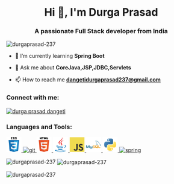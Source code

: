 <h1 align="center">Hi 👋, I'm Durga Prasad</h1>
<h3 align="center">A passionate Full Stack developer from India</h3>

<p align="left"> <img src="https://komarev.com/ghpvc/?username=durgaprasad-237&label=Profile%20views&color=0e75b6&style=flat" alt="durgaprasad-237" /> </p>

- 🌱 I’m currently learning **Spring Boot**

- 💬 Ask me about **CoreJava,JSP,JDBC,Servlets**

- 📫 How to reach me **dangetidurgaprasad237@gmail.com**

<h3 align="left">Connect with me:</h3>
<p align="left">
<a href="https://linkedin.com/in/durga prasad dangeti" target="blank"><img align="center" src="https://raw.githubusercontent.com/rahuldkjain/github-profile-readme-generator/master/src/images/icons/Social/linked-in-alt.svg" alt="durga prasad dangeti" height="30" width="40" /></a>
</p>

<h3 align="left">Languages and Tools:</h3>
<p align="left"> <a href="https://www.w3schools.com/css/" target="_blank" rel="noreferrer"> <img src="https://raw.githubusercontent.com/devicons/devicon/master/icons/css3/css3-original-wordmark.svg" alt="css3" width="40" height="40"/> </a> <a href="https://git-scm.com/" target="_blank" rel="noreferrer"> <img src="https://www.vectorlogo.zone/logos/git-scm/git-scm-icon.svg" alt="git" width="40" height="40"/> </a> <a href="https://www.w3.org/html/" target="_blank" rel="noreferrer"> <img src="https://raw.githubusercontent.com/devicons/devicon/master/icons/html5/html5-original-wordmark.svg" alt="html5" width="40" height="40"/> </a> <a href="https://www.java.com" target="_blank" rel="noreferrer"> <img src="https://raw.githubusercontent.com/devicons/devicon/master/icons/java/java-original.svg" alt="java" width="40" height="40"/> </a> <a href="https://developer.mozilla.org/en-US/docs/Web/JavaScript" target="_blank" rel="noreferrer"> <img src="https://raw.githubusercontent.com/devicons/devicon/master/icons/javascript/javascript-original.svg" alt="javascript" width="40" height="40"/> </a> <a href="https://www.mysql.com/" target="_blank" rel="noreferrer"> <img src="https://raw.githubusercontent.com/devicons/devicon/master/icons/mysql/mysql-original-wordmark.svg" alt="mysql" width="40" height="40"/> </a> <a href="https://www.python.org" target="_blank" rel="noreferrer"> <img src="https://raw.githubusercontent.com/devicons/devicon/master/icons/python/python-original.svg" alt="python" width="40" height="40"/> </a> <a href="https://spring.io/" target="_blank" rel="noreferrer"> <img src="https://www.vectorlogo.zone/logos/springio/springio-icon.svg" alt="spring" width="40" height="40"/> </a> </p>

<p><img align="left" src="https://github-readme-stats.vercel.app/api/top-langs?username=durgaprasad-237&show_icons=true&locale=en&layout=compact" alt="durgaprasad-237" /></p>

<p>&nbsp;<img align="center" src="https://github-readme-stats.vercel.app/api?username=durgaprasad-237&show_icons=true&locale=en" alt="durgaprasad-237" /></p>

<p><img align="center" src="https://github-readme-streak-stats.herokuapp.com/?user=durgaprasad-237&" alt="durgaprasad-237" /></p>
